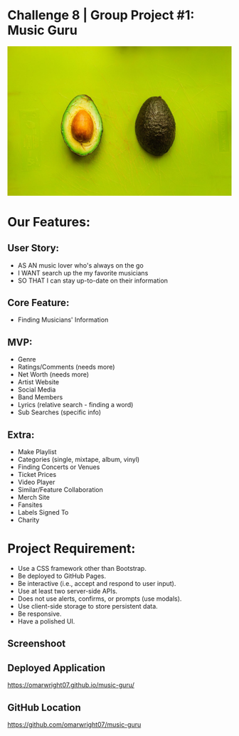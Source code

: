 # Challenge 8 | Group Project #1: Music Guru

![](./assets/images/00-temp-avocado-background.jpg)

# Our Features:
## User Story:
* AS AN music lover who's always on the go
* I WANT search up the my favorite musicians
* SO THAT I can stay up-to-date on their information

## Core Feature:
- Finding Musicians' Information

## MVP:
- Genre
- Ratings/Comments (needs more)
- Net Worth (needs more)
- Artist Website
- Social Media
- Band Members
- Lyrics (relative search - finding a word)
- Sub Searches (specific info)

## Extra:
- Make Playlist
- Categories (single, mixtape, album, vinyl)
- Finding Concerts or Venues
- Ticket Prices
- Video Player
- Similar/Feature Collaboration
- Merch Site
- Fansites
- Labels Signed To
- Charity

# Project Requirement:
* Use a CSS framework other than Bootstrap.
* Be deployed to GitHub Pages.
* Be interactive (i.e., accept and respond to user input).
* Use at least two server-side APIs.
* Does not use alerts, confirms, or prompts (use modals).
* Use client-side storage to store persistent data.
* Be responsive.
* Have a polished UI.

## Screenshoot
<!-- ![Final mock up of Music Guru](./assets/images/) -->

## Deployed Application
https://omarwright07.github.io/music-guru/

## GitHub Location
https://github.com/omarwright07/music-guru